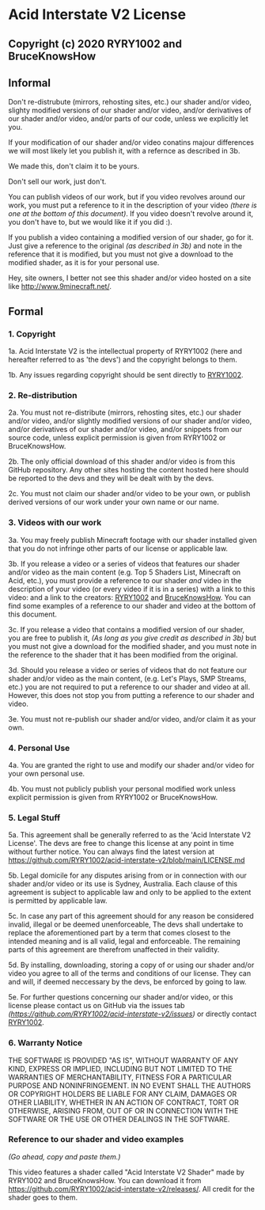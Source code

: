 # Acid Interstate V2 License

## Copyright (c) 2020 RYRY1002 and BruceKnowsHow

## Informal

Don't re-distrubute (mirrors, rehosting sites, etc.) our shader and/or video, slighty modified versions of our shader and/or video, and/or derivatives of our shader and/or video, and/or parts of our code, unless we explicitly let you.

If your modification of our shader and/or video conatins majour differences we will most likely let you publish it, with a refernce as described in 3b.

We made this, don't claim it to be yours.

Don't sell our work, just don't.

You can publish videos of our work, but if you video revolves around our work, you must put a reference to it in the description of your video _(there is one at the bottom of this document)_. If you video doesn't revolve around it, you don't have to, but we would like it if you did :).

If you publish a video containing a modified version of our shader, go for it. Just give a reference to the original _(as described in 3b)_ and note in the reference that it is modified, but you must not give a download to the modified shader, as it is for your personal use.

Hey, site owners, I better not see this shader and/or video hosted on a site like http://www.9minecraft.net/.

## Formal

### 1. Copyright

1a. Acid Interstate V2 is the intellectual property of RYRY1002 (here and hereafter referred to as 'the devs') and the copyright belongs to them.

1b. Any issues regarding copyright should be sent directly to [RYRY1002](https://links.riley.technology/).

### 2. Re-distribution

2a. You must not re-distribute (mirrors, rehosting sites, etc.) our shader and/or video, and/or slightly modified versions of our shader and/or video, and/or derivatives of our shader and/or video, and/or snippets from our source code, unless explicit permission is given from RYRY1002 or BruceKnowsHow.

2b. The only official download of this shader and/or video is from this GitHub repository. Any other sites hosting the content hosted here should be reported to the devs and they will be dealt with by the devs.

2c. You must not claim our shader and/or video to be your own, or publish derived versions of our work under your own name or our name.

### 3. Videos with our work

3a. You may freely publish Minecraft footage with our shader installed given that you do not infringe other parts of our license or applicable law.

3b. If you release a video or a series of videos that features our shader and/or video as the main content (e.g. Top 5 Shaders List, Minecraft on Acid, etc.), you must provide a reference to our shader _and_ video in the description of your video (or every video if it is in a series) with a link to this video: <link> and a link to the creators: [RYRY1002](https://links.riley.technology) and [BruceKnowsHow](https://www.youtube.com/user/MiningGodBruce). You can find some examples of a reference to our shader and video at the bottom of this document.

3c. If you release a video that contains a modified version of our shader, you are free to publish it, _(As long as you give credit as described in 3b)_ but you must not give a download for the modified shader, and you must note in the reference to the shader that it has been modified from the original.

3d. Should you release a video or series of videos that do not feature our shader and/or video as the main content, (e.g. Let's Plays, SMP Streams, etc.) you are not required to put a reference to our shader and video at all. However, this does not stop you from putting a reference to our shader and video.

3e. You must not re-publish our shader and/or video, and/or claim it as your own.

### 4. Personal Use

4a. You are granted the right to use and modify our shader and/or video for your own personal use.

4b. You must not publicly publish your personal modified work unless explicit permission is given from RYRY1002 or BruceKnowsHow.

### 5. Legal Stuff

5a. This agreement shall be generally referred to as the 'Acid Interstate V2 License'. The devs are free to change this license at any point in time without further notice. You can always find the latest version at https://github.com/RYRY1002/acid-interstate-v2/blob/main/LICENSE.md

5b. Legal domicile for any disputes arising from or in connection with our shader and/or video or its use is Sydney, Australia. Each clause of this agreement is subject to applicable law and only to be applied to the extent is permitted by applicable law.

5c. In case any part of this agreement should for any reason be considered invalid, illegal or be deemed unenforceable, The devs shall undertake to replace the aforementioned part by a term that comes closest to the intended meaning and is all valid, legal and enforceable. The remaining parts of this agreement are therefrom unaffected in their validity.

5d. By installing, downloading, storing a copy of or using our shader and/or video you agree to all of the terms and conditions of our license. They can and will, if deemed neccessary by the devs, be enforced by going to law.

5e. For further questions concerning our shader and/or video, or this license please contact us on GitHub via the issues tab _(https://github.com/RYRY1002/acid-interstate-v2/issues)_ or directly contact [RYRY1002](https://links.riley.technology/).

### 6. Warranty Notice

THE SOFTWARE IS PROVIDED "AS IS", WITHOUT WARRANTY OF ANY KIND, EXPRESS OR
IMPLIED, INCLUDING BUT NOT LIMITED TO THE WARRANTIES OF MERCHANTABILITY,
FITNESS FOR A PARTICULAR PURPOSE AND NONINFRINGEMENT. IN NO EVENT SHALL THE
AUTHORS OR COPYRIGHT HOLDERS BE LIABLE FOR ANY CLAIM, DAMAGES OR OTHER
LIABILITY, WHETHER IN AN ACTION OF CONTRACT, TORT OR OTHERWISE, ARISING FROM,
OUT OF OR IN CONNECTION WITH THE SOFTWARE OR THE USE OR OTHER DEALINGS IN THE
SOFTWARE.

### Reference to our shader and video examples
_(Go ahead, copy and paste them.)_

This video features a shader called "Acid Interstate V2 Shader" made by RYRY1002 and BruceKnowsHow. You can download it from https://github.com/RYRY1002/acid-interstate-v2/releases/. All credit for the shader goes to them.
